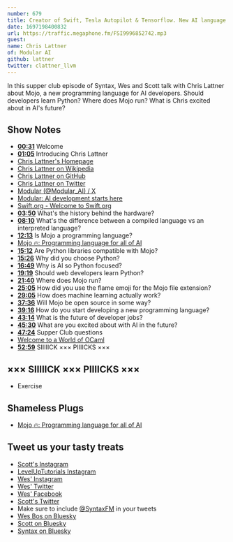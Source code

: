 ```yaml
---
number: 679
title: Creator of Swift, Tesla Autopilot & Tensorflow. New AI language Mojo with Chris Lattner
date: 1697198400832
url: https://traffic.megaphone.fm/FSI9996852742.mp3
guest: 
name: Chris Lattner
of: Modular AI
github: lattner
twitter: clattner_llvm
---
```


In this supper club episode of Syntax, Wes and Scott talk with Chris Lattner about Mojo, a new programming language for AI developers. Should developers learn Python? Where does Mojo run? What is Chris excited about in AI's future?

## Show Notes

- **[00:31](#t=00:31)** Welcome
- **[01:05](#t=01:05)** Introducing Chris Lattner
- [Chris Lattner's Homepage](https://www.nondot.org/sabre/)
- [Chris Lattner on Wikipedia](https://en.wikipedia.org/wiki/Chris_Lattner)
- [Chris Lattner on GitHub](https://github.com/lattner)
- [Chris Lattner on Twitter](https://twitter.com/clattner_llvm?lang=en)
- [Modular (@Modular_AI) / X](https://twitter.com/Modular_AI)
- [Modular: AI development starts here](https://www.modular.com/)
- [Swift.org - Welcome to Swift.org](https://www.swift.org/)
- **[03:50](#t=03:50)** What's the history behind the hardware?
- **[08:10](#t=08:10)** What's the difference between a compiled language vs an interpreted language?
- **[12:13](#t=12:13)** Is Mojo a programming language?
- [Mojo 🔥: Programming language for all of AI](https://www.modular.com/mojo)
- **[15:12](#t=15:12)** Are Python libraries compatible with Mojo?
- **[15:26](#t=15:26)** Why did you choose Python?
- **[16:49](#t=16:49)** Why is AI so Python focused?
- **[19:19](#t=19:19)** Should web developers learn Python?
- **[21:40](#t=21:40)** Where does Mojo run?
- **[25:05](#t=25:05)** How did you use the flame emoji for the Mojo file extension?
- **[29:05](#t=29:05)** How does machine learning actually work?
- **[37:36](#t=37:36)** Will Mojo be open source in some way?
- **[39:16](#t=39:16)** How do you start developing a new programming language?
- **[43:14](#t=43:14)** What is the future of developer jobs?
- **[45:30](#t=45:30)** What are you excited about with AI in the future?
- **[47:24](#t=47:24)** Supper Club questions
- [Welcome to a World of OCaml](https://ocaml.org/)
- **[52:59](#t=52:59)** SIIIIICK ××× PIIIICKS ×××

## ××× SIIIIICK ××× PIIIICKS ×××

- Exercise

## Shameless Plugs

- [Mojo 🔥: Programming language for all of AI](https://www.modular.com/mojo)

## Tweet us your tasty treats

- [Scott's Instagram](https://www.instagram.com/stolinski/)
- [LevelUpTutorials Instagram](https://www.instagram.com/LevelUpTutorials/)
- [Wes' Instagram](https://www.instagram.com/wesbos/)
- [Wes' Twitter](https://twitter.com/wesbos)
- [Wes' Facebook](https://www.facebook.com/wesbos.developer)
- [Scott's Twitter](https://twitter.com/stolinski)
- Make sure to include [@SyntaxFM](https://twitter.com/SyntaxFM) in your tweets
- [Wes Bos on Bluesky](https://bsky.app/profile/wesbos.com)
- [Scott on Bluesky](https://bsky.app/profile/tolin.ski)
- [Syntax on Bluesky](https://bsky.app/profile/syntax.fm)
